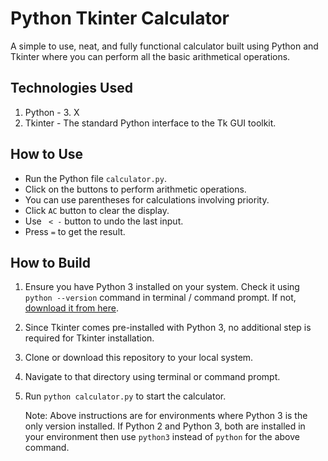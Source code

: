 # Python Tkinter Calculator

A simple to use, neat, and fully functional calculator built using Python and Tkinter where you can perform all the
basic arithmetical operations.

## Technologies Used

1. Python - 3. X
2. Tkinter - The standard Python interface to the Tk GUI toolkit.

## How to Use

- Run the Python file `calculator.py`.
- Click on the buttons to perform arithmetic operations.
- You can use parentheses for calculations involving priority.
- Click `AC` button to clear the display.
- Use ` < -` button to undo the last input.
- Press ` = ` to get the result.

## How to Build

1. Ensure you have Python 3 installed on your system. Check it using `python --version` command in terminal / command
   prompt. If not, [download it from here](https://www.python.org/downloads/).
2. Since Tkinter comes pre-installed with Python 3, no additional step is required for Tkinter installation.
3. Clone or download this repository to your local system.
4. Navigate to that directory using terminal or command prompt.
5. Run `python calculator.py` to start the calculator.


   Note: Above instructions are for environments where Python 3 is the only version installed. If Python 2 and Python 3,
   both are installed in your environment then use `python3` instead of `python` for the above command.
